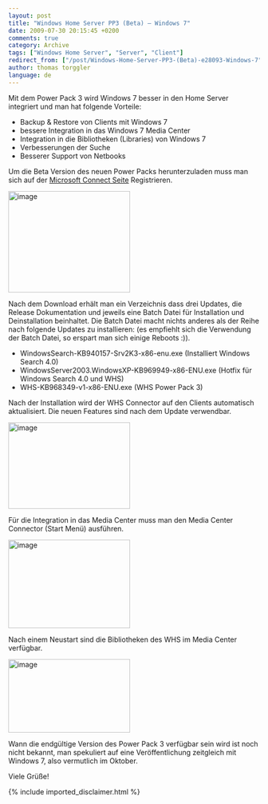 ```yaml
---
layout: post
title: "Windows Home Server PP3 (Beta) – Windows 7"
date: 2009-07-30 20:15:45 +0200
comments: true
category: Archive
tags: ["Windows Home Server", "Server", "Client"]
redirect_from: ["/post/Windows-Home-Server-PP3-(Beta)-e28093-Windows-7", "/post/windows-home-server-pp3-(beta)-e28093-windows-7"]
author: thomas torggler
language: de
---
```

<!-- more -->
<p>Mit dem Power Pack 3 wird Windows 7 besser in den Home Server integriert und man hat folgende Vorteile:</p>  <ul>   <li>Backup &amp; Restore von Clients mit Windows 7 </li>    <li>bessere Integration in das Windows 7 Media Center </li>    <li>Integration in die Bibliotheken (Libraries) von Windows 7 </li>    <li>Verbesserungen der Suche </li>    <li>Besserer Support von Netbooks </li> </ul>  <p>Um die Beta Version des neuen Power Packs herunterzuladen muss man sich auf der <a href="https://connect.microsoft.com/WindowsHomeServer" target="_blank">Microsoft Connect Seite</a> Registrieren.</p>  <p><a href="/assets/archive/image_16.png"><img style="border-right-width: 0px; display: inline; border-top-width: 0px; border-bottom-width: 0px; border-left-width: 0px" title="image" border="0" alt="image" src="/assets/archive/image_thumb_16.png" width="244" height="203" /></a></p>  <p>Nach dem Download erhält man ein Verzeichnis dass drei Updates, die Release Dokumentation und jeweils eine Batch Datei für Installation und Deinstallation beinhaltet. Die Batch Datei macht nichts anderes als der Reihe nach folgende Updates zu installieren: (es empfiehlt sich die Verwendung der Batch Datei, so erspart man sich einige Reboots :)).</p>  <ul>   <li>WindowsSearch-KB940157-Srv2K3-x86-enu.exe (Installiert Windows Search 4.0) </li>    <li>WindowsServer2003.WindowsXP-KB969949-x86-ENU.exe (Hotfix für Windows Search 4.0 und WHS) </li>    <li>WHS-KB968349-v1-x86-ENU.exe (WHS Power Pack 3) </li> </ul>  <p>Nach der Installation wird der WHS Connector auf den Clients automatisch aktualisiert. Die neuen Features sind nach dem Update verwendbar.</p>  <p><a href="/assets/archive/image_17.png"><img style="border-right-width: 0px; display: inline; border-top-width: 0px; border-bottom-width: 0px; border-left-width: 0px" title="image" border="0" alt="image" src="/assets/archive/image_thumb_17.png" width="244" height="173" /></a> </p>  <p>Für die Integration in das Media Center muss man den Media Center Connector (Start Menü) ausführen.</p>  <p><a href="/assets/archive/image_18.png"><img style="border-right-width: 0px; display: inline; border-top-width: 0px; border-bottom-width: 0px; border-left-width: 0px" title="image" border="0" alt="image" src="/assets/archive/image_thumb_18.png" width="244" height="177" /></a> </p>  <p>Nach einem Neustart sind die Bibliotheken des WHS im Media Center verfügbar.</p>  <p><a href="/assets/archive/image_19.png"><img style="border-bottom: 0px; border-left: 0px; display: inline; border-top: 0px; border-right: 0px" title="image" border="0" alt="image" src="/assets/archive/image_thumb_19.png" width="244" height="147" /></a> </p>  <p>Wann die endgültige Version des Power Pack 3 verfügbar sein wird ist noch nicht bekannt, man spekuliert auf eine Veröffentlichung zeitgleich mit Windows 7, also vermutlich im Oktober.</p>  <p>Viele Grüße!</p>
{% include imported_disclaimer.html %}
